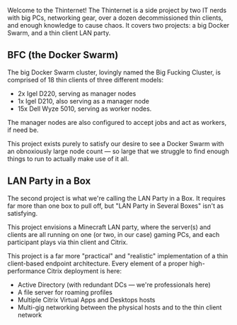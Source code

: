 <!-- <h1>Welcome to SvelteKit</h1>
<p>Visit <a href="https://svelte.dev/docs/kit">svelte.dev/docs/kit</a> to read the documentation</p> -->

Welcome to the Thinternet! The Thinternet is a side project by two IT nerds with big PCs, networking gear, over a dozen decommissioned thin clients, and enough knowledge to cause chaos. It covers two projects: a big Docker Swarm, and a thin client LAN party.

## BFC (the Docker Swarm)

The big Docker Swarm cluster, lovingly named the Big Fucking Cluster, is comprised of 18 thin clients of three different models:

- 2x Igel D220, serving as manager nodes
- 1x Igel D210, also serving as a manager node
- 15x Dell Wyze 5010, serving as worker nodes.

The manager nodes are also configured to accept jobs and act as workers, if need be.

This project exists purely to satisfy our desire to see a Docker Swarm with an obnoxiously large node count &mdash; so large that we struggle to find enough things to run to actually make use of it all.

## LAN Party in a Box

The second project is what we're calling the LAN Party in a Box. It requires far more than one box to pull off, but "LAN Party in Several Boxes" isn't as satisfying.

This project envisions a Minecraft LAN party, where the server(s) and clients are all running on one (or two, in our case) gaming PCs, and each participant plays via thin client and Citrix. 

This project is a far more "practical" and "realistic" implementation of a thin client-based endpoint architecture. Every element of a proper high-performance Citrix deployment is here:

- Active Directory (with redundant DCs &mdash; we're professionals here)
- A file server for roaming profiles
- Multiple Citrix Virtual Apps and Desktops hosts
- Multi-gig networking between the physical hosts and to the thin client network
